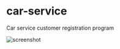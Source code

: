 # car-service
Car service customer registration program

![screenshot](https://user-images.githubusercontent.com/47636259/132957559-f499c690-6461-46c2-b5c2-5513195fc3a3.png)

